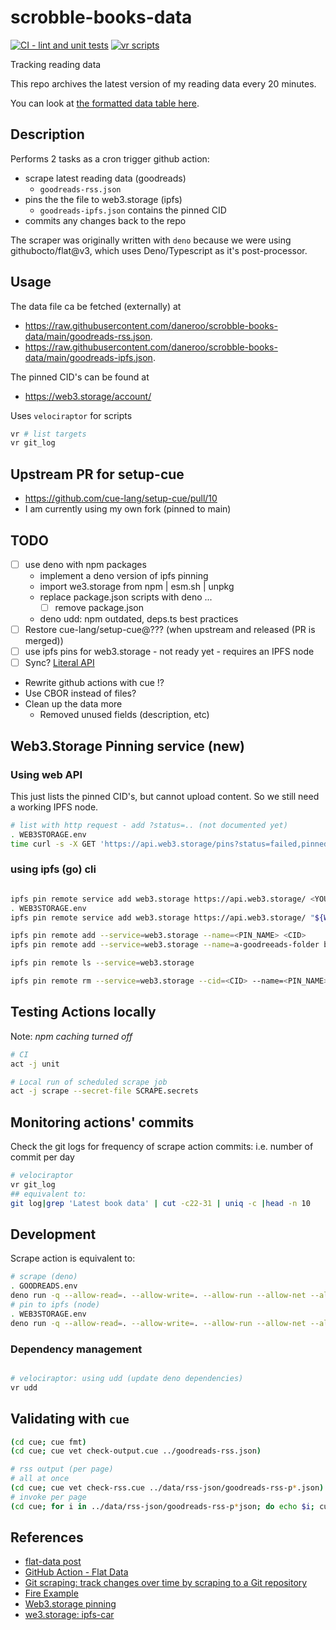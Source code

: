 # scrobble-books-data

[![CI - lint and unit tests](https://github.com/daneroo/scrobble-books-data/actions/workflows/unit.yml/badge.svg?branch=main)](https://github.com/daneroo/scrobble-books-data/actions/workflows/unit.yml)
[![vr scripts](https://badges.velociraptor.run/flat.svg)](https://velociraptor.run)

Tracking reading data

This repo archives the latest version of my reading data every 20 minutes.

You can look at
[the formatted data table here](https://flatgithub.com/daneroo/scrobble-books-data).

## Description

Performs 2 tasks as a cron trigger github action:

- scrape latest reading data (goodreads)
  - `goodreads-rss.json`
- pins the the file to web3.storage (ipfs)
  - `goodreads-ipfs.json` contains the pinned CID
- commits any changes back to the repo

The scraper was originally written with `deno`
because we were using githubocto/flat@v3, which uses Deno/Typescript as it's
post-processor.

## Usage

The data file ca be fetched (externally) at

- <https://raw.githubusercontent.com/daneroo/scrobble-books-data/main/goodreads-rss.json>.
- <https://raw.githubusercontent.com/daneroo/scrobble-books-data/main/goodreads-ipfs.json>.

The pinned CID's can be found at

- <https://web3.storage/account/>

Uses `velociraptor` for scripts

```bash
vr # list targets
vr git_log
```

## Upstream PR for setup-cue

- <https://github.com/cue-lang/setup-cue/pull/10>
- I am currently using my own fork (pinned to main)

## TODO

- [ ] use deno with npm packages
  - implement a deno version of ipfs pinning
  - import we3.storage from npm | esm.sh | unpkg
  - replace package.json scripts with deno ...
    - [ ] remove package.json
  - deno udd: npm outdated, deps.ts best practices
- [ ] Restore cue-lang/setup-cue@??? (when upstream and released (PR is merged))
- [ ] use ipfs pins for web3.storage - not ready yet - requires an IPFS node
- [ ] Sync? [Literal API](https://literal.club/pages/api)
- Rewrite github actions with cue !?
- Use CBOR instead of files?
- Clean up the data more
  - Removed unused fields (description, etc)

## Web3.Storage Pinning service (new)

### Using web API

This just lists the pinned CID's, but cannot upload content. So we still need a working IPFS node.

```bash
# list with http request - add ?status=.. (not documented yet)
. WEB3STORAGE.env
time curl -s -X GET 'https://api.web3.storage/pins?status=failed,pinned,pinning,queued' --header 'Accept: */*' --header "Authorization: Bearer ${WEB3STORAGE_TOKEN}" | jq
```

### using ipfs (go) cli

```bash

ipfs pin remote service add web3.storage https://api.web3.storage/ <YOUR_AUTH_KEY_JWT>
. WEB3STORAGE.env
ipfs pin remote service add web3.storage https://api.web3.storage/ "${WEB3STORAGE_TOKEN}"

ipfs pin remote add --service=web3.storage --name=<PIN_NAME> <CID>
ipfs pin remote add --service=web3.storage --name=a-goodreeads-folder bafybeib7ef3pesqbvjjq5dgdteztaxb2v2mkk56yzfltet4mluyy6oakpi

ipfs pin remote ls --service=web3.storage

ipfs pin remote rm --service=web3.storage --cid=<CID> --name=<PIN_NAME>
```

## Testing Actions locally

Note: _npm caching turned off_

```bash
# CI
act -j unit

# Local run of scheduled scrape job
act -j scrape --secret-file SCRAPE.secrets
```

## Monitoring actions' commits

Check the git logs for frequency of scrape action commits: i.e. number of commit per day

```bash
# velociraptor
vr git_log
## equivalent to:
git log|grep 'Latest book data' | cut -c22-31 | uniq -c |head -n 10
```

## Development

Scrape action is equivalent to:

```bash
# scrape (deno)
. GOODREADS.env
deno run -q --allow-read=. --allow-write=. --allow-run --allow-net --allow-env --unstable src/scrape.js
# pin to ipfs (node)
. WEB3STORAGE.env
deno run -q --allow-read=. --allow-write=. --allow-run --allow-net --allow-env --unstable src/pin.js
```

### Dependency management

```bash

# velociraptor: using udd (update deno dependencies)
vr udd
```

## Validating with `cue`

```bash
(cd cue; cue fmt)
(cd cue; cue vet check-output.cue ../goodreads-rss.json)

# rss output (per page)
# all at once
(cd cue; cue vet check-rss.cue ../data/rss-json/goodreads-rss-p*.json)
# invoke per page
(cd cue; for i in ../data/rss-json/goodreads-rss-p*json; do echo $i; cue vet check-rss.cue $i ; done)
```

## References

- [flat-data post](https://next.github.com/projects/flat-data)
- [GitHub Action - Flat Data](https://github.com/marketplace/actions/flat-data)
- [Git scraping: track changes over time by scraping to a Git repository](https://simonwillison.net/2020/Oct/9/git-scraping/)
- [Fire Example](https://github.com/simonw/ca-fires-history)
- [Web3.storage pinning](https://web3.storage/docs/how-tos/pinning-services-api/)
- [we3.storage: ipfs-car](https://github.com/web3-storage/ipfs-car)
